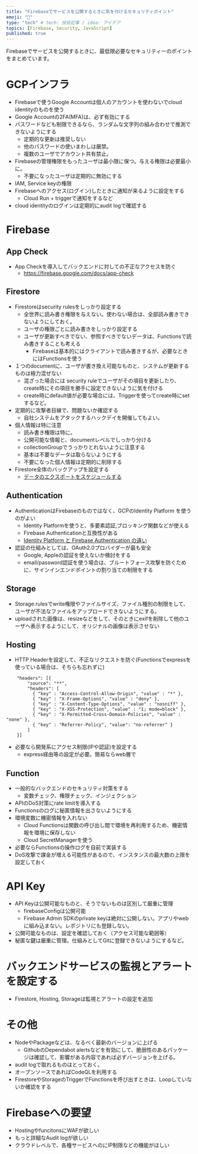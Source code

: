 ```yaml
---
title: "Firebaseでサービスを公開するときに気を付けるセキュリティポイント"
emoji: "🤖"
type: "tech" # tech: 技術記事 / idea: アイデア
topics: [Firebase, Security, JavaScript]
published: true
---
```


Firebaseでサービスを公開するときに、最低限必要なセキュリティーのポイントをまとめています。

# GCPインフラ
  - Firebaseで使うGoogle Accountは個人のアカウントを使わないでcloud identityのものを使う
  - Google Accountの2FA(MFA)は、必ず有効にする
  - パスワードなども制限できるなら、ランダムな文字列の組み合わせで推測できないようにする
    - 定期的な更新は推奨しない
    - 他のパスワードの使いまわしは厳禁。
    - 複数のユーザでアカウント共有禁止。
  - Firebaseの管理権限をもったユーザは最小限に保つ。与える権限は必要最小に。
    - 不要になったユーザは定期的に無効にする
  - IAM, Service keyの権限  
  - Firebaseへのアクセス(ログイン)したときに通知が来るように設定をする
    - Cloud Run + triggerで通知をするなど
  - cloud identityのログインは定期的にaudit logで確認する
  
# Firebase

## App Check
  - App Checkを導入してバックエンドに対しての不正なアクセスを防ぐ
    - https://firebase.google.com/docs/app-check
    
## Firestore
  - Firestoreはsecurity rulesをしっかり設定する
    - 全世界に読み書き権限を与えない。使わない場合は、全部読み書きできないようにしておく。
    - ユーザの権限ごとに読み書きをしっかり設定する
    - ユーザが更新すべきでない、参照すべきでないデータは、Functionsで読み書きすることも考える
      - Firebaseは基本的にはクライアントで読み書きするが、必要なときにはFunctionsを使う
  - １つのdocumentに、ユーザが書き換え可能なものと、システムが更新するものは極力混ぜない
    - 混ざった場合には security ruleでユーザがその項目を更新したり、create時にその項目を勝手に設定できないように気を付ける
    - create時にdefault値が必要な場合には、Triggerを使ってcreate時にsetするなど。
  - 定期的に攻撃者目線で、問題ないか確認する
    - 自社システムをアタックするハックデイを開催してもよい。
  - 個人情報は特に注意
    - 読み書き権限は特に。
    - 公開可能な情報と、documentレベルでしっかり分ける
    - collectionGroupでうっかりとれないように注意する
    - 基本は不要なデータは取らないようにする
    - 不要になった個人情報は定期的に削除する
  - Firestore全体のバックアップを設定する
    - [データのエクスポートをスケジュールする](https://firebase.google.com/docs/firestore/solutions/schedule-export)

## Authentication
  - AuthenticationはFirebaseのものではなく、GCPのIdentity Platform を使うのがよい
    - Identity Platformを使うと、多要素認証,ブロッキング関数などが使える
    - Firebase Authenticationと互換性がある
    - [Identity Platform と Firebase Authentication の違い](https://cloud.google.com/identity-platform/docs/product-comparison?)
  - 認証の仕組みとしては、OAuth2.0プロバイダーが最も安全
    - Google, Appleの認証を使えないか検討をする
    - email/password認証を使う場合は、ブルートフォース攻撃を防ぐために、サインインエンドポイントの割り当ての制限をする

## Storage
  - Storage.rulesでwrite権限やファイルサイズ、ファイル種別の制限をして、ユーザが不法なファイルをアップロードできないようにする。
  - uploadされた画像は、resizeなどをして、そのときにexifを削除して他のユーザへ表示するようにして、オリジナルの画像は表示させない
## Hosting
  - HTTP Headerを設定して、不正なリクエストを防ぐ(Functionsでexpressを使っている場合は、そちらも忘れずに)
```
    "headers": [{
        "source": "**",
        "headers": [
          { "key" : "Access-Control-Allow-Origin", "value" : "*" },
          { "key" : "X-Frame-Options", "value" : "deny" },
          { "key" : "X-Content-Type-Options", "value" : "nosniff" },
          { "key" : "X-XSS-Protection", "value" : "1; mode=block" },
          { "key" : "X-Permitted-Cross-Domain-Policies", "value" : "none" },
          { "key" : "Referrer-Policy", "value": "no-referrer" }
        ]
    }]
```
  
  - 必要なら開発系にアクセス制限(IPや認証)を設定する
    - express経由等の設定が必要。簡易ならweb層で
##  Function
  - 一般的なバックエンドのセキュリティ対策をする
    - 変数チェック、権限チェック、インジェクション
  - APIのDoS対策にrate limitを導入する
  - Functionsのログに秘匿情報を出さないようにする
  - 環境変数に機密情報を入れない
    - Cloud Functionsは関数の呼び出し間で環境を再利用するため、機密情報を環境に保存しない
    - Cloud SecretManagerを使う
  - 必要ならFunctionsの操作ログを自前で実装する
  - DoS攻撃で課金が増える可能性があるので、インスタンスの最大数の上限を設定しておく

# API Key
  - API Keyは公開可能なものと、そうでないものは区別して厳重に管理
    - firebaseConfigは公開可能
    - Firebase Admin SDKのprivate keyは絶対に公開しない。アプリやwebに組み込まない。レポジトリにも登録しない。
  - 公開可能なものは、設定を確認しておく（アクセス可能な範囲等）
  - 秘匿な鍵は厳重に管理。仕組みとしてGitに登録できないようにするなど。

# バックエンドサービスの監視とアラートを設定する
   - Firestore, Hosting, Storageは監視とアラートの設定を追加

# その他
  - NodeやPackageなどは、なるべく最新のバージョンに上げる
    - GithubのDependabot alertsなどを有効にして、脆弱性のあるパッケージは確認して、影響がある内容であれば必ずバージョンを上げる。
  - audit logで取れるものはとっておく。
  - オープンソースであればCodeQLを利用する
  - FirestoreやStorageのTriggerでFunctionsを呼び出すときは、Loopしていないか確認をする


# Firebaseへの要望
  - HostingやfuncitonsにWAFが欲しい
  - もっと詳細なAudit logが欲しい
  - クラウドレベルで、各種サービスへのにIP制限などの機能がほしい
